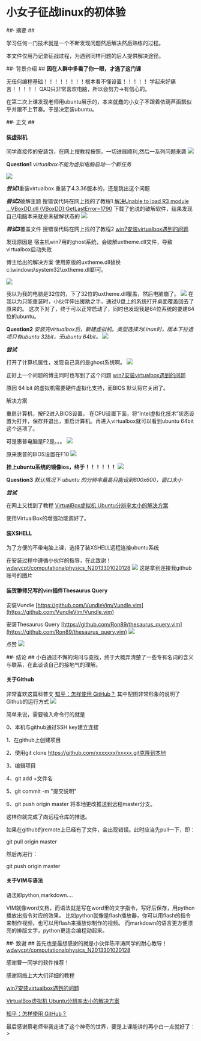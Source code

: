 # 小女子征战linux的初体验 #

##· 摘要 ##

学习任何一门技术就是一个不断发现问题然后解决然后熟练的过程。

本文件仅用乃记录征战过程，为遇到同样问题的后人提供解决途径。


##· 背景介绍 ##
**因在人群中多看了你一眼，才选了这门课** 

无任何编程基础！！！！！！！！根本看不懂设置！！！！！
学起来好痛苦！！！！！
QAQ只非常喜欢电脑，所以会努力→有信心的。

在第二次上课发现老师用ubuntu展示的，本来就蠢的小女子不跟着依葫芦画瓢似乎并跟不上节奏。于是决定装ubuntu。


##· 正文 ##
#### 装虚拟机 ####
同学直接传的安装包，在网上搜教程按照，一切进展顺利,然后一系列问题来袭
![](http://i.imgur.com/Vrqa9vw.png)

**Question1**
*virtualbox不能为虚拟电脑启动一个新任务*

![](http://i.imgur.com/Vh7eVhz.png)

***尝试1***重装virtualbox
重装了4.3.36版本的，还是跳出这个问题

***尝试2***破解主题
搜错误代码在网上找的了教程1
 [解决Unable to load R3 module ...VBoxDD.dll (VBoxDD):GetLastError=1790](http://www.aixq.com/post-328.html)
下载了他说的破解软件，结果发现自己电脑本来就是未破解状态的
![](http://i.imgur.com/nxktQny.png)

***尝试3***覆盖文件
搜错误代码在网上找的了教程2
 [win7安装virtualbox遇到的问题](http://blog.csdn.net/cuidiwhere/article/details/41893733<) 

发现原因是
宿主机win7用的ghost系统，会破解uxtheme.dll文件，导致virtualbox启动失败

博主给出的解决方案
使用原版的uxtheme.dll替换c:\windows\system32\uxtheme.dll即可。

![](http://i.imgur.com/kgELaTo.jpg)

我以为我的电脑是32位的，下了32位的uxtheme.dll覆盖，然后电脑崩了。
![](http://i.imgur.com/ralEx5G.jpg)
在我以为只能重装时，小伙伴伸出援助之手，通过U盘上的系统打开桌面覆盖回去了原来的。
这次下对了，终于可以正常启动了，同时也发现我是64位系统的要建64位的ubuntu。


**Question2** *安装完virtualbox后，新建虚拟机。类型选择为Linux时，版本下拉选项只有ubuntu 32bit，无ubuntu 64bit。*
![](http://i.imgur.com/VEpmvP2.jpg)

***尝试***

打开了计算机属性，发现自己真的是ghost系统啊。
![](http://i.imgur.com/PKqeQ1j.png)

正好上一个问题的博主同时也写到了这个问题
 [win7安装virtualbox遇到的问题](http://blog.csdn.net/cuidiwhere/article/details/41893733<) 

原因
64 bit 的虚拟机需要硬件虚拟化支持，而BIOS 默认将它关闭了。

解决方案

重启计算机，按F2进入BIOS设置。
在CPU设置下面，将“Intel虚拟化技术”状态设置为打开，保存并退出，重启计算机。再进入virtualbox就可以看到ubuntu 64bit这个选项了。

可是惠普电脑是F2是。。。
![](http://i.imgur.com/AiGXerA.jpg)

原来惠普的BIOS设置在F10
![](http://i.imgur.com/xTQoEIs.jpg)

**挂上ubuntu系统的镜像ios，终于！！！！！！**
![](http://i.imgur.com/DKDCJrj.jpg)


**Question3** *默认情况下 ubuntu 的分辨率最高只能设到800x600，窗口太小*

***尝试***

在网上又找到了教程
[VirtualBox虚拟机 Ubuntu分辨率太小的解决方案](hhttp://blog.csdn.net/yasi_xi/article/details/42388119)

使用VirtualBox的增强功能调好了。 


#### 装XSHELL ####
为了方便的不带电脑上课，选择了装XSHELL远程连接ubuntu系统

在安装过程中遵循小伙伴的指导，在此致谢！
[wdwycpt/computationalphysics_N2013301020128](https://github.com/wdwycpt/computationalphysics_N2013301020128)
![](http://i.imgur.com/PkWXLlR.jpg)
这是拿到连接我github账号的图片


#### 装贺翀师兄写的vim插件Thesaurus Query ####

安装Vundle
[https://github.com/VundleVim/Vundle.vim](https://github.com/VundleVim/Vundle.vim)

安装Thesaurus Query
[https://github.com/Ron89/thesaurus_query.vim](https://github.com/Ron89/thesaurus_query.vim)
![](http://i.imgur.com/EcI8GZS.png)

点赞
![](http://i.imgur.com/3Z6Eyfc.jpg)


##· 结论 ##
小白通过不懈的询问与查找，终于大概弄清楚了一些专有名词的含义与联系，在此谈谈自己的接地气的理解。

#### 关于Github ####
非常喜欢这篇科普文
[知乎：怎样使用 GitHub？](http://www.zhihu.com/topic/19566035/top-answers)
其中配图非常形象的说明了Github的运行方式
![](http://i.imgur.com/YVwdRLQ.png)

简单来说，需要输入命令行的就是

0、本机与github通过SSH key建立连接

1、在github上创建项目

2、使用git clone https://github.com/xxxxxxx/xxxxx.git克隆到本地

3、编辑项目

4、git add +文件名

5、git commit -m "提交说明"

6、git push origin master 将本地更改推送到远程master分支。

这样你就完成了向远程仓库的推送。 

如果在github的remote上已经有了文件，会出现错误。此时应当先pull一下，即：

git pull origin master

然后再进行：

git push origin master


#### 关于VIM与语法 ####

语法即python,markdown....

VIM就像word文档，而语法就是写在word里的文字指令，写好后保存，用python播放出指令对应的效果。
比如python就像是flash播放器，你可以用flash的指令来制作视频，也可以用flash来播放你制作的视频。
而markdown的语言更方便漂亮的排版文字，python更适合编程动起来。


##· 致谢 ##
首先也是最想感谢的就是小伙伴陈平涛同学的耐心教导！
[wdwycpt/computationalphysics_N2013301020128](https://github.com/wdwycpt/computationalphysics_N2013301020128)


感谢曹一同学的软件推荐！


感谢网络上大大们详细的教程

[win7安装virtualbox遇到的问题](http://blog.csdn.net/cuidiwhere/article/details/41893733<) 

[VirtualBox虚拟机 Ubuntu分辨率太小的解决方案](http://blog.csdn.net/yasi_xi/article/details/42388119)

[知乎：怎样使用 GitHub？](http://www.zhihu.com/topic/19566035/top-answers)

最后感谢蔡老师带我走进了这个神奇的世界，要是上课能讲的再小白一点就好了：>

